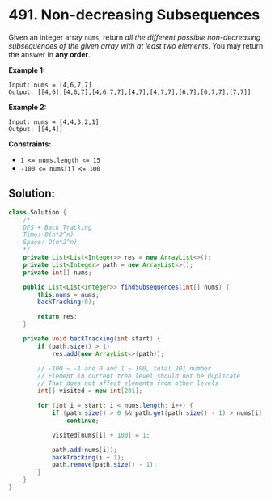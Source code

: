 # 491. Non-decreasing Subsequences



Given an integer array `nums`, return *all the different possible non-decreasing subsequences of the given array with at least two elements*. You may return the answer in **any order**.

 

**Example 1:**

```
Input: nums = [4,6,7,7]
Output: [[4,6],[4,6,7],[4,6,7,7],[4,7],[4,7,7],[6,7],[6,7,7],[7,7]]
```

**Example 2:**

```
Input: nums = [4,4,3,2,1]
Output: [[4,4]]
```

 

**Constraints:**

- `1 <= nums.length <= 15`
- `-100 <= nums[i] <= 100`



## Solution:

```java
class Solution {
    /*
    DFS + Back Tracking
    Time: O(n*2^n)
    Space: O(n*2^n)
    */
    private List<List<Integer>> res = new ArrayList<>();
    private List<Integer> path = new ArrayList<>();
    private int[] nums;

    public List<List<Integer>> findSubsequences(int[] nums) {
        this.nums = nums;
        backTracking(0);

        return res;
    }

    private void backTracking(int start) {
        if (path.size() > 1)
            res.add(new ArrayList<>(path));

        // -100 ~ -1 and 0 and 1 ~ 100, total 201 number
        // Element in current tree level should not be duplicate
        // That does not affect elements from other levels
        int[] visited = new int[201];

        for (int i = start; i < nums.length; i++) {
            if (path.size() > 0 && path.get(path.size() - 1) > nums[i] || visited[nums[i] + 100] == 1)
                continue;

            visited[nums[i] + 100] = 1;

            path.add(nums[i]);
            backTracking(i + 1);
            path.remove(path.size() - 1);
        }
    }
}
```

